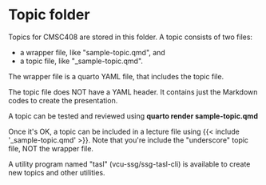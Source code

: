 # Topic folder

Topics for CMSC408 are stored in this folder.  A topic consists of two files:

- a wrapper file, like "sample-topic.qmd", and
- a topic file, like "_sample-topic.qmd".

The wrapper file is a quarto YAML file, that includes the topic file.

The topic file does NOT have a YAML header.  It contains just the Markdown codes to create the presentation. 

A topic can be tested and reviewed using **quarto render sample-topic.qmd**

Once it's OK, a topic can be included in a lecture file using {{< include '_sample-topic.qmd' >}}.  Note
that you're include the "underscore" topic file, NOT the wrapper file.

A utility program named "tasl" (vcu-ssg/ssg-tasl-cli) is available to create new topics and other utilities.
